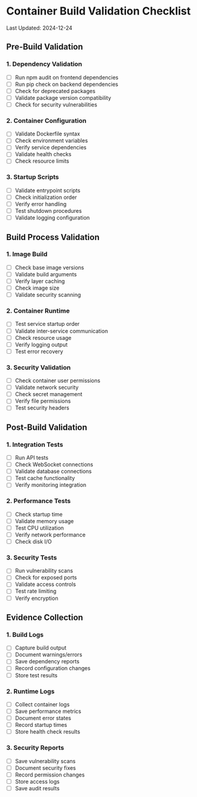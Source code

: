 # Container Build Validation Checklist
Last Updated: 2024-12-24

## Pre-Build Validation

### 1. Dependency Validation
- [ ] Run npm audit on frontend dependencies
- [ ] Run pip check on backend dependencies
- [ ] Check for deprecated packages
- [ ] Validate package version compatibility
- [ ] Check for security vulnerabilities

### 2. Container Configuration
- [ ] Validate Dockerfile syntax
- [ ] Check environment variables
- [ ] Verify service dependencies
- [ ] Validate health checks
- [ ] Check resource limits

### 3. Startup Scripts
- [ ] Validate entrypoint scripts
- [ ] Check initialization order
- [ ] Verify error handling
- [ ] Test shutdown procedures
- [ ] Validate logging configuration

## Build Process Validation

### 1. Image Build
- [ ] Check base image versions
- [ ] Validate build arguments
- [ ] Verify layer caching
- [ ] Check image size
- [ ] Validate security scanning

### 2. Container Runtime
- [ ] Test service startup order
- [ ] Validate inter-service communication
- [ ] Check resource usage
- [ ] Verify logging output
- [ ] Test error recovery

### 3. Security Validation
- [ ] Check container user permissions
- [ ] Validate network security
- [ ] Check secret management
- [ ] Verify file permissions
- [ ] Test security headers

## Post-Build Validation

### 1. Integration Tests
- [ ] Run API tests
- [ ] Check WebSocket connections
- [ ] Validate database connections
- [ ] Test cache functionality
- [ ] Verify monitoring integration

### 2. Performance Tests
- [ ] Check startup time
- [ ] Validate memory usage
- [ ] Test CPU utilization
- [ ] Verify network performance
- [ ] Check disk I/O

### 3. Security Tests
- [ ] Run vulnerability scans
- [ ] Check for exposed ports
- [ ] Validate access controls
- [ ] Test rate limiting
- [ ] Verify encryption

## Evidence Collection

### 1. Build Logs
- [ ] Capture build output
- [ ] Document warnings/errors
- [ ] Save dependency reports
- [ ] Record configuration changes
- [ ] Store test results

### 2. Runtime Logs
- [ ] Collect container logs
- [ ] Save performance metrics
- [ ] Document error states
- [ ] Record startup times
- [ ] Store health check results

### 3. Security Reports
- [ ] Save vulnerability scans
- [ ] Document security fixes
- [ ] Record permission changes
- [ ] Store access logs
- [ ] Save audit results
